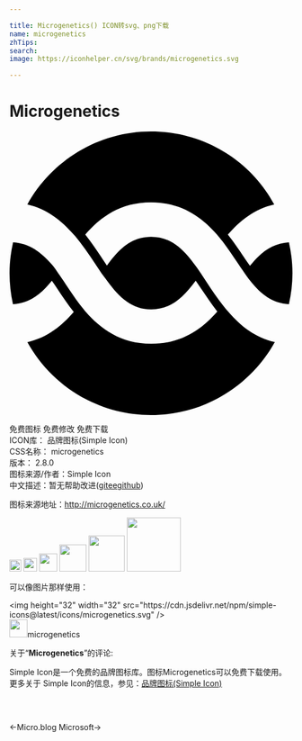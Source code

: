 ```yaml
---

title: Microgenetics() ICON转svg、png下载
name: microgenetics
zhTips: 
search: 
image: https://iconhelper.cn/svg/brands/microgenetics.svg

---
```


# Microgenetics  <small style="font-size: 60%;font-weight: 100"></small>

<div id="svg" class="svg-wrap">
<svg role="img" viewBox="0 0 24 24" xmlns="http://www.w3.org/2000/svg"><title>Microgenetics icon</title><path d="M12.008 6c2.595 0 4.31 1.263 5.583 2.726l.248.293c.082.101.164.2.242.3.434.569.809 1.146 1.17 1.674.24.356.465.693.689 1.008l.227.32c.074.105.148.211.24.31.928 1.171 1.889 1.9 3.283 1.991.195-.845.301-1.721.301-2.621s-.105-1.776-.301-2.621c-1.395.091-2.355.819-3.301 1.991-.18-.246-.357-.51-.555-.796-.375-.566-.809-1.208-1.32-1.845 1.006-1.169 2.25-2.175 3.932-2.557C20.453 2.49 16.523 0 12.008 0c-4.5 0-8.44 2.49-10.49 6.173 1.681.384 2.923 1.388 3.931 2.556.086.09.168.18.249.285l.237.3c.479.615.914 1.245 1.305 1.845l.555.826.24.329c.074.104.165.21.239.315 1.051 1.439 2.115 2.43 3.75 2.43 1.65 0 2.701-.99 3.765-2.43l.375.555c.451.66.932 1.38 1.455 2.055-1.273 1.471-3 2.73-5.595 2.73-2.594 0-4.304-1.275-5.579-2.73l-.24-.3-.24-.3c-.435-.57-.81-1.154-1.17-1.68-.239-.36-.465-.69-.689-1.006l-.226-.33c-.074-.104-.149-.21-.24-.314C2.664 10.2 1.703 9.465.309 9.375c-.195.849-.3 1.725-.3 2.625s.102 1.776.29 2.621c1.398-.091 2.355-.819 3.295-1.991.172.246.354.51.544.796.375.566.806 1.208 1.313 1.845-1.009 1.169-2.253 2.175-3.93 2.557C3.566 21.51 7.494 24 12.008 24c4.515 0 8.441-2.49 10.49-6.173-1.68-.384-2.922-1.388-3.93-2.556-.086-.09-.17-.18-.25-.285l-.236-.3c-.48-.615-.916-1.245-1.305-1.845L16.223 12c-.074-.111-.154-.225-.23-.33-.078-.111-.154-.219-.232-.325-1.051-1.44-2.1-2.431-3.75-2.431s-2.699.99-3.75 2.431l-.375-.56c-.436-.669-.916-1.38-1.456-2.059C7.703 7.263 9.383 6 12.008 6"/></svg>
</div>
<detail full-name='microgenetics'></detail>

<div class="detail-page">
<p>
<span><span class="badge-success badge">免费图标</span> <span class="badge-success badge">免费修改</span>  <span class="badge-success badge">免费下载</span> </span>
<br/>
<span>
ICON库：
<span class="badge-secondary badge">品牌图标(Simple Icon)</span> 
</span>
<br/>
<span>
CSS名称：
<span class="badge-secondary badge">microgenetics</span> 
</span>

<br/>
<span>
版本：
<span class="badge-secondary badge">2.8.0</span> 
</span>
<br/>
<span>图标来源/作者：<span class="badge-light badge">Simple Icon</span></span> 
<br/>
<span class="zh-detail">中文描述：暂无<span class="help-link"><span>帮助改进</span>(<a href="https://gitee.com/liuwave/icon-helper/edit/master/json/brands/microgenetics.json" target="_blank" rel="noopener noreferrer">gitee</a><a href="https://github.com/liuwave/icon-helper/edit/master/json/brands/microgenetics.json" target="_blank" rel="noopener noreferrer">github</a></span>)</span><br/>
</p>
</div><div class="description description alert alert-light"><p>图标来源地址：<a href="http://microgenetics.co.uk/" target="_blank" rel="noopener noreferrer">http://microgenetics.co.uk/</a></p></div>
<div class="alert alert-dark">
<img height="21" width="21" src="https://cdn.jsdelivr.net/npm/simple-icons@latest/icons/microgenetics.svg" />
<img height="24" width="24" src="https://cdn.jsdelivr.net/npm/simple-icons@latest/icons/microgenetics.svg" />
<img height="32" width="32" src="https://cdn.jsdelivr.net/npm/simple-icons@latest/icons/microgenetics.svg" />
<img height="48" width="48" src="https://cdn.jsdelivr.net/npm/simple-icons@latest/icons/microgenetics.svg" />
<img height="64" width="64" src="https://cdn.jsdelivr.net/npm/simple-icons@latest/icons/microgenetics.svg" />
<img height="96" width="96" src="https://cdn.jsdelivr.net/npm/simple-icons@latest/icons/microgenetics.svg" />

</div>
<div>
  <p>可以像图片那样使用：    
  </p>
  <div class="alert alert-primary" style="font-size: 14px">
    &lt;img height="32" width="32" src="https://cdn.jsdelivr.net/npm/simple-icons@latest/icons/microgenetics.svg" /&gt;
    <copy-btn content='<img height="32" width="32" src="https://cdn.jsdelivr.net/npm/simple-icons@latest/icons/microgenetics.svg" />'></copy-btn>
  </div>
  <div class="alert alert-secondary">
    <img height="32" width="32" src="https://cdn.jsdelivr.net/npm/simple-icons@latest/icons/microgenetics.svg" />microgenetics
    <copy-btn content="microgenetics" btn-title="复制图标名称"></copy-btn>
  </div>
</div>
<div class="icon-detail__container">
<p>关于“<b>Microgenetics</b>”的评论:</p>
</div>
<Vssue title="关于“Microgenetics”的评论" />
<div><p>Simple Icon是一个免费的品牌图标库。图标Microgenetics可以免费下载使用。更多关于  Simple Icon的信息，参见：<a target="_blank" href="https://iconhelper.cn/brands.html">品牌图标(Simple Icon)</a>
</p></div>


<div style="padding:2rem 0 " class="page-nav"><p class="inner"><span class="prev">←<router-link to="/icon/micro-blog.html">Micro.blog</router-link></span> <span class="next"><router-link to="/icon/microsoft.html">Microsoft</router-link>→</span></p></div>
